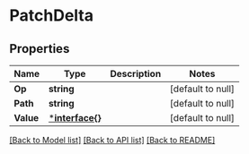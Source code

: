 # PatchDelta

## Properties
Name | Type | Description | Notes
------------ | ------------- | ------------- | -------------
**Op** | **string** |  | [default to null]
**Path** | **string** |  | [default to null]
**Value** | [***interface{}**](interface{}.md) |  | [default to null]

[[Back to Model list]](../README.md#documentation-for-models) [[Back to API list]](../README.md#documentation-for-api-endpoints) [[Back to README]](../README.md)


